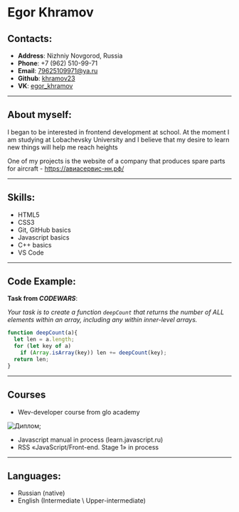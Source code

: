 # Egor Khramov

## Contacts: 
- **Address**: Nizhniy Novgorod, Russia
- **Phone**: +7 (962) 510-99-71
- **Email**: 79625109971@ya.ru
- **Github**: [khramov23](https://github.com/khramov23)
- **VK**: [egor_khramov](https://vk.com/egor_khramov)

------------------
## About myself:
I began to be interested in frontend development at school. At the moment I am studying at Lobachevsky University and I believe that my desire to learn new things will help me reach heights

One of my projects is the website of a company that produces spare parts for aircraft - https://авиасервис-нн.рф/

------------------
## Skills:
- HTML5
- CSS3
- Git, GitHub basics
- Javascript basics
- C++ basics
- VS Code

------------------
## Code Example:
**Task from _CODEWARS_**:

*Your task is to create a function `deepCount` that returns the number of ALL elements within an array, including any within inner-level arrays.*

```javascript
function deepCount(a){
  let len = a.length;
  for (let key of a)
    if (Array.isArray(key)) len += deepCount(key);
  return len;
}
```
--------------------
## Courses

- Wev-developer course from glo academy

![Диплом](https://i.ibb.co/RYNKMyH/image.jpg);

- Javascript manual in process (learn.javascript.ru)
- RSS «JavaScript/Front-end. Stage 1» in process

----------------------
## Languages:
- Russian (native)
- English (Intermediate \ Upper-intermediate)